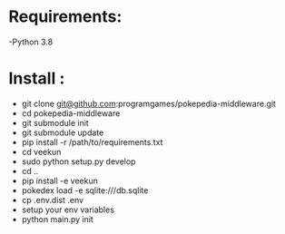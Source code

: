 # Requirements:

-Python 3.8

# Install :

- git clone git@github.com:programgames/pokepedia-middleware.git
- cd pokepedia-middleware
- git submodule init
- git submodule update
- pip install -r /path/to/requirements.txt
- cd veekun 
- sudo python setup.py develop
- cd ..
- pip install -e veekun
- pokedex load -e sqlite:///db.sqlite
- cp .env.dist .env
- setup your env variables
- python main.py init
